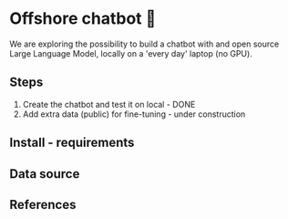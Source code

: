 # Offshore chatbot 🤖

We are exploring the possibility to build a chatbot with and open source Large Language Model, locally on a 'every day' laptop (no GPU).

## Steps

1) Create the chatbot and test it on local - DONE
2) Add extra data (public) for fine-tuning - under construction

## Install - requirements

## Data source

## References

